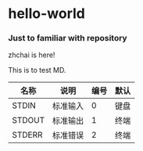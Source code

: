 # hello-world
### Just to familiar with repository

zhchai is here!

This is to test MD.

名称|说明|编号|默认
---|---|---|----
STDIN|标准输入|0|键盘
STDOUT|标准输出|1|终端
STDERR|标准错误|2|终端
